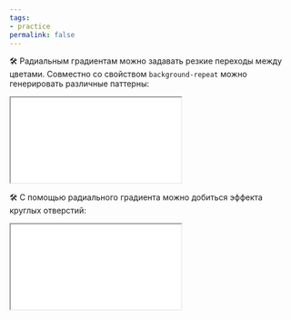 ```yaml
---
tags:
- practice
permalink: false
---
```


🛠 Радиальным градиентам можно задавать резкие переходы между цветами. Совместно со свойством `background-repeat` можно генерировать различные паттерны:

<iframe title="Паттерн при помощи радиального градиента" src="../demos/pattern.html"></iframe>

🛠 С помощью радиального градиента можно добиться эффекта круглых отверстий:

<iframe title="Фон с отверстиями" src="../demos/holes.html"></iframe>
